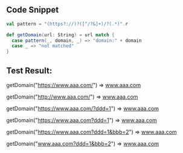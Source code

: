 ## Code Snippet
```scala
val pattern = "(https?://)?([^/?&]+)/?(.*)".r

def getDomain(url: String) = url match {
  case pattern(_, domain, _) => "domain:" + domain
  case _ => "not matched"
}
```

## Test Result:

getDomain("https://www.aaa.com/") => www.aaa.com

getDomain("http://www.aaa.com/") => www.aaa.com

getDomain("https://www.aaa.com/?ddd=1") => www.aaa.com

getDomain("https://www.aaa.com?ddd=1") => www.aaa.com

getDomain("https://www.aaa.com?ddd=1&bbb=2") => www.aaa.com

getDomain("www.aaa.com?ddd=1&bbb=2") => www.aaa.com